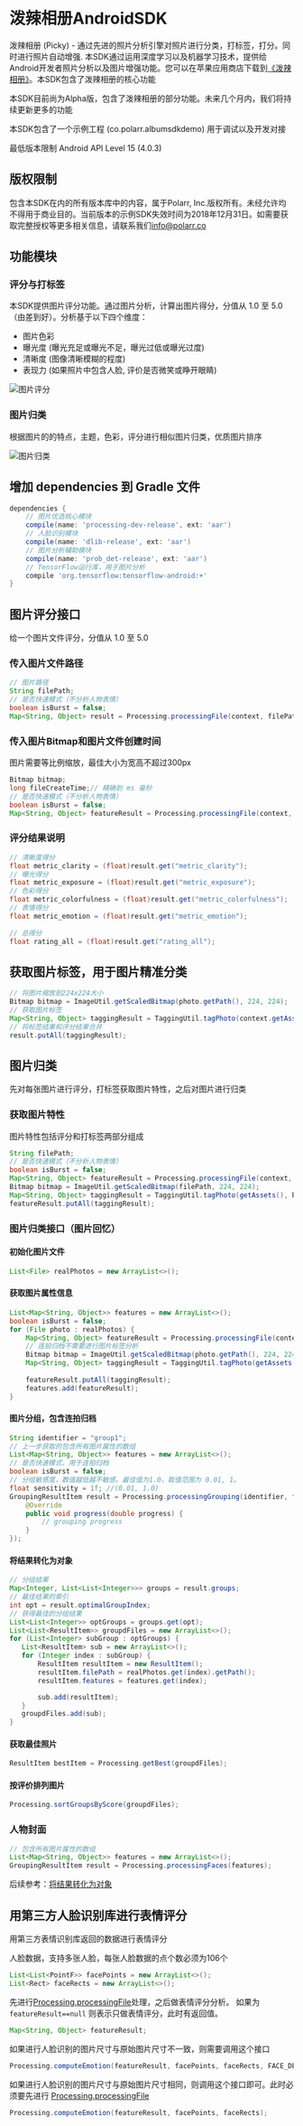 # 泼辣相册AndroidSDK
泼辣相册 (Picky) - 通过先进的照片分析引擎对照片进行分类，打标签，打分。同时进行照片自动增强. 本SDK通过运用深度学习以及机器学习技术，提供给Android开发者照片分析以及图片增强功能。您可以在苹果应用商店下载到[《泼辣相册》](https://itunes.apple.com/cn/app/%E6%B3%BC%E8%BE%A3%E7%9B%B8%E5%86%8C/id1261219573?mt=8)。本SDK包含了泼辣相册的核心功能 

本SDK目前尚为Alpha版，包含了泼辣相册的部分功能。未来几个月内，我们将持续更新更多的功能

本SDK包含了一个示例工程 (co.polarr.albumsdkdemo) 用于调试以及开发对接

最低版本限制 Android API Level 15 (4.0.3)

## 版权限制
包含本SDK在内的所有版本库中的内容，属于Polarr, Inc.版权所有。未经允许均不得用于商业目的。当前版本的示例SDK失效时间为2018年12月31日。如需要获取完整授权等更多相关信息，请联系我们[info@polarr.co](mailto:info@polarr.co)

## 功能模块
### 评分与打标签
本SDK提供图片评分功能。通过图片分析，计算出图片得分，分值从 1.0 至 5.0 （由差到好）。分析基于以下四个维度：
- 图片色彩
- 曝光度 (曝光充足或曝光不足，曝光过低或曝光过度)
- 清晰度 (图像清晰模糊的程度)
- 表现力 (如果照片中包含人脸, 评价是否微笑或睁开眼睛)

![图片评分](https://user-images.githubusercontent.com/5923363/32823120-64b4fc4a-c9a1-11e7-96c8-25514ac92979.png)

### 图片归类
根据图片的的特点，主题，色彩，评分进行相似图片归类，优质图片排序

![图片归类](https://user-images.githubusercontent.com/5923363/32823142-81f5a192-c9a1-11e7-9c72-89a113aaaa62.png)

## 增加 dependencies 到 Gradle 文件
```groovy
dependencies {
    // 图片优选核心模块
    compile(name: 'processing-dev-release', ext: 'aar')
    // 人脸识别模块
    compile(name: 'dlib-release', ext: 'aar')
    // 图片分析辅助模块
    compile(name: 'prob_det-release', ext: 'aar')
    // TensorFlow运行库，用于图片分析
    compile 'org.tensorflow:tensorflow-android:+'
}
```

## 图片评分接口
给一个图片文件评分，分值从 1.0 至 5.0
### 传入图片文件路径
```java
// 图片路径
String filePath;
// 是否快速模式（不分析人物表情）
boolean isBurst = false;
Map<String, Object> result = Processing.processingFile(context, filePath, isBurst);
```
### 传入图片Bitmap和图片文件创建时间
图片需要等比例缩放，最佳大小为宽高不超过300px
```java
Bitmap bitmap;
long fileCreateTime;// 精确到 ms 毫秒
// 是否快速模式（不分析人物表情）
boolean isBurst = false;
Map<String, Object> featureResult = Processing.processingFile(context, bitmap,  fileCreateTime, isBurst);
```
### 评分结果说明
```java
// 清晰度得分
float metric_clarity = (float)result.get("metric_clarity");
// 曝光得分
float metric_exposure = (float)result.get("metric_exposure");
// 色彩得分
float metric_colorfulness = (float)result.get("metric_colorfulness");
// 表情得分
float metric_emotion = (float)result.get("metric_emotion");
  
// 总得分
float rating_all = (float)result.get("rating_all");
```

## 获取图片标签，用于图片精准分类
```java
// 将图片缩放到224x224大小
Bitmap bitmap = ImageUtil.getScaledBitmap(photo.getPath(), 224, 224);
// 获取图片标签
Map<String, Object> taggingResult = TaggingUtil.tagPhoto(context.getAssets(), bitmap);
// 将标签结果和评分结果合并
result.putAll(taggingResult);
```

## 图片归类
先对每张图片进行评分，打标签获取图片特性，之后对图片进行归类
### 获取图片特性
图片特性包括评分和打标签两部分组成
```java
String filePath;
// 是否快速模式（不分析人物表情）
boolean isBurst = false;
Map<String, Object> featureResult = Processing.processingFile(context, filePath. isBurst);
Bitmap bitmap = ImageUtil.getScaledBitmap(filePath, 224, 224);
Map<String, Object> taggingResult = TaggingUtil.tagPhoto(getAssets(), bitmap);
featureResult.putAll(taggingResult);
```
### 图片归类接口（图片回忆）
#### 初始化图片文件
```java
List<File> realPhotos = new ArrayList<>();
```
#### 获取图片属性信息
```java
List<Map<String, Object>> features = new ArrayList<>();
boolean isBurst = false;
for (File photo : realPhotos) {
    Map<String, Object> featureResult = Processing.processingFile(context, photo.getPath(). isBurst);
    // 连拍归档不需要进行图片标签分析
    Bitmap bitmap = ImageUtil.getScaledBitmap(photo.getPath(), 224, 224);
    Map<String, Object> taggingResult = TaggingUtil.tagPhoto(getAssets(), bitmap);
    
    featureResult.putAll(taggingResult);
    features.add(featureResult);
}
```
#### 图片分组，包含连拍归档
```java
String identifier = "group1";
// 上一步获取的包含所有图片属性的数组
List<Map<String, Object>> features = new ArrayList<>();
// 是否快速模式，用于连拍归档
boolean isBurst = false;
// 分组敏感度，数值越低越不敏感。最佳值为1.0，取值范围为 0.01, 1。
float sensitivity = 1f; //(0.01, 1.0)
GroupingResultItem result = Processing.processingGrouping(identifier, features, isBurst, sensitivity, new POGenerateHClusterCallbackFunction() {
    @Override
    public void progress(double progress) {
        // grouping progress
    }
});
 ```
#### 将结果转化为对象
 ```java
// 分组结果
Map<Integer, List<List<Integer>>> groups = result.groups;
// 最佳结果的索引
int opt = result.optimalGroupIndex;
// 获得最佳的分组结果
List<List<Integer>> optGroups = groups.get(opt);
List<List<ResultItem>> groupdFiles = new ArrayList<>();
for (List<Integer> subGroup : optGroups) {
    List<ResultItem> sub = new ArrayList<>();
    for (Integer index : subGroup) {
        ResultItem resultItem = new ResultItem();
        resultItem.filePath = realPhotos.get(index).getPath();
        resultItem.features = features.get(index);

        sub.add(resultItem);
    }
    groupdFiles.add(sub);
}
```
#### 获取最佳照片
```java
ResultItem bestItem = Processing.getBest(groupdFiles);
```
#### 按评价排列图片
```java
Processing.sortGroupsByScore(groupdFiles);
```
### 人物封面
```java
// 包含所有图片属性的数组
List<Map<String, Object>> features = new ArrayList<>();
GroupingResultItem result = Processing.processingFaces(features);
```
后续参考：[将结果转化为对象](#将结果转化为对象)

## 用第三方人脸识别库进行表情评分
用第三方表情识别库返回的数据进行表情评分

人脸数据，支持多张人脸，每张人脸数据的点个数必须为106个
```java
List<List<PointF>> facePoints = new ArrayList<>();
List<Rect> faceRects = new ArrayList<>();
```
先进行[Processing.processingFile](#图片评分接口)处理，之后做表情评分分析。 如果为 `featureResult==null` 则表示只做表情评分，此时有返回值。
```java
Map<String, Object> featureResult;
```
如果进行人脸识别的图片尺寸与原始图片尺寸不一致，则需要调用这个接口
```java
Processing.computeEmotion(featureResult, facePoints, faceRects, FACE_DET_WIDTH, FACE_DET_HEIGHT);
```
如果进行人脸识别的图片尺寸与原始图片尺寸相同，则调用这个接口即可。此时必须要先进行 [Processing.processingFile](#图片评分接口)
```java
Processing.computeEmotion(featureResult, facePoints, faceRects);
```
